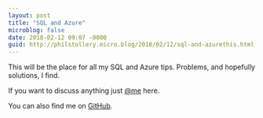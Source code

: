 ```yaml
---
layout: post
title: "SQL and Azure"
microblog: false
date: 2018-02-12 09:07 -0000
guid: http://philstollery.micro.blog/2018/02/12/sql-and-azurethis.html
---
```

This will be the place for all my SQL and Azure tips. Problems, and hopefully solutions, I find.

If you want to discuss anything just [@me](https://micro.blog/philstollery) here.

You can also find me on [GitHub]([github.com/PhilStoll...](https://github.com/PhilStollery) "philstollery").
